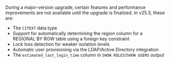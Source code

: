 During a major-version upgrade, certain features and performance improvements are not available until the upgrade is finalized. In v25.3, these are:

- The `CITEXT` data type
- Support for automatically determining the region column for a REGIONAL BY ROW table using a foreign key constraint
- Lock loss detection for weaker isolation levels 
- Automatic user provisioning via the LDAP/Active Directory integration
- The `estimated_last_login_time` column in `SHOW ROLES`/`SHOW USERS` output